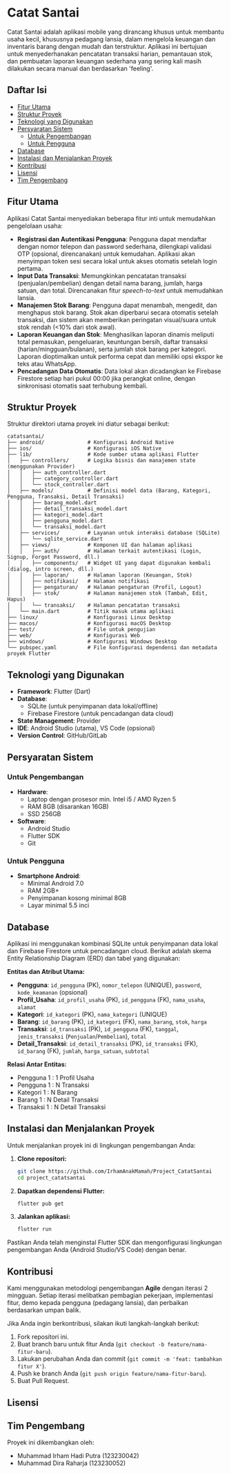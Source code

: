 # Catat Santai

Catat Santai adalah aplikasi mobile yang dirancang khusus untuk membantu usaha kecil, khususnya pedagang lansia, dalam mengelola keuangan dan inventaris barang dengan mudah dan terstruktur. Aplikasi ini bertujuan untuk menyederhanakan pencatatan transaksi harian, pemantauan stok, dan pembuatan laporan keuangan sederhana yang sering kali masih dilakukan secara manual dan berdasarkan 'feeling'.

## Daftar Isi

- [Fitur Utama](#fitur-utama)
- [Struktur Proyek](#struktur-proyek)
- [Teknologi yang Digunakan](#teknologi-yang-digunakan)
- [Persyaratan Sistem](#persyaratan-sistem)
    - [Untuk Pengembangan](#untuk-pengembangan)
    - [Untuk Pengguna](#untuk-pengguna)
- [Database](#database)
- [Instalasi dan Menjalankan Proyek](#instalasi-dan-menjalankan-proyek)
- [Kontribusi](#kontribusi)
- [Lisensi](#lisensi)
- [Tim Pengembang](#tim-pengembang)

## Fitur Utama

Aplikasi Catat Santai menyediakan beberapa fitur inti untuk memudahkan pengelolaan usaha:

* **Registrasi dan Autentikasi Pengguna**: Pengguna dapat mendaftar dengan nomor telepon dan password sederhana, dilengkapi validasi OTP (opsional, direncanakan) untuk kemudahan. Aplikasi akan menyimpan token sesi secara lokal untuk akses otomatis setelah login pertama.
* **Input Data Transaksi**: Memungkinkan pencatatan transaksi (penjualan/pembelian) dengan detail nama barang, jumlah, harga satuan, dan total. Direncanakan fitur *speech-to-text* untuk memudahkan lansia.
* **Manajemen Stok Barang**: Pengguna dapat menambah, mengedit, dan menghapus stok barang. Stok akan diperbarui secara otomatis setelah transaksi, dan sistem akan memberikan peringatan visual/suara untuk stok rendah (<10% dari stok awal).
* **Laporan Keuangan dan Stok**: Menghasilkan laporan dinamis meliputi total pemasukan, pengeluaran, keuntungan bersih, daftar transaksi (harian/mingguan/bulanan), serta jumlah stok barang per kategori. Laporan dioptimalkan untuk performa cepat dan memiliki opsi ekspor ke teks atau WhatsApp.
* **Pencadangan Data Otomatis**: Data lokal akan dicadangkan ke Firebase Firestore setiap hari pukul 00:00 jika perangkat online, dengan sinkronisasi otomatis saat terhubung kembali.

## Struktur Proyek

Struktur direktori utama proyek ini diatur sebagai berikut:
```
catatsantai/
├── android/              # Konfigurasi Android Native
├── ios/                  # Konfigurasi iOS Native
├── lib/                  # Kode sumber utama aplikasi Flutter
│   ├── controllers/      # Logika bisnis dan manajemen state (menggunakan Provider)
│   │   ├── auth_controller.dart
│   │   ├── category_controller.dart
│   │   └── stock_controller.dart
│   ├── models/           # Definisi model data (Barang, Kategori, Pengguna, Transaksi, Detail Transaksi)
│   │   ├── barang_model.dart
│   │   ├── detail_transaksi_model.dart
│   │   ├── kategori_model.dart
│   │   ├── pengguna_model.dart
│   │   └── transaksi_model.dart
│   ├── services/         # Layanan untuk interaksi database (SQLite)
│   │   └── sqlite_service.dart
│   ├── views/            # Komponen UI dan halaman aplikasi
│   │   ├── auth/         # Halaman terkait autentikasi (Login, Signup, Forgot Password, dll.)
│   │   ├── components/   # Widget UI yang dapat digunakan kembali (dialog, intro screen, dll.)
│   │   ├── laporan/      # Halaman laporan (Keuangan, Stok)
│   │   ├── notifikasi/   # Halaman notifikasi
│   │   ├── pengaturan/   # Halaman pengaturan (Profil, Logout)
│   │   ├── stok/         # Halaman manajemen stok (Tambah, Edit, Hapus)
│   │   └── transaksi/    # Halaman pencatatan transaksi
│   └── main.dart         # Titik masuk utama aplikasi
├── linux/                # Konfigurasi Linux Desktop
├── macos/                # Konfigurasi macOS Desktop
├── test/                 # File untuk pengujian
├── web/                  # Konfigurasi Web
├── windows/              # Konfigurasi Windows Desktop
└── pubspec.yaml          # File konfigurasi dependensi dan metadata proyek Flutter
```
## Teknologi yang Digunakan

* **Framework**: Flutter (Dart)
* **Database**:
    * SQLite (untuk penyimpanan data lokal/offline)
    * Firebase Firestore (untuk pencadangan data cloud)
* **State Management**: Provider
* **IDE**: Android Studio (utama), VS Code (opsional)
* **Version Control**: GitHub/GitLab

## Persyaratan Sistem

### Untuk Pengembangan

* **Hardware**:
    * Laptop dengan prosesor min. Intel i5 / AMD Ryzen 5
    * RAM 8GB (disarankan 16GB)
    * SSD 256GB
* **Software**:
    * Android Studio
    * Flutter SDK
    * Git

### Untuk Pengguna

* **Smartphone Android**:
    * Minimal Android 7.0
    * RAM 2GB+
    * Penyimpanan kosong minimal 8GB
    * Layar minimal 5.5 inci

## Database

Aplikasi ini menggunakan kombinasi SQLite untuk penyimpanan data lokal dan Firebase Firestore untuk pencadangan cloud. Berikut adalah skema Entity Relationship Diagram (ERD) dan tabel yang digunakan:

**Entitas dan Atribut Utama:**

* **Pengguna**: `id_pengguna` (PK), `nomor_telepon` (UNIQUE), `password`, `kode_keamanan` (opsional)
* **Profil_Usaha**: `id_profil_usaha` (PK), `id_pengguna` (FK), `nama_usaha`, `alamat`
* **Kategori**: `id_kategori` (PK), `nama_kategori` (UNIQUE)
* **Barang**: `id_barang` (PK), `id_kategori` (FK), `nama_barang`, `stok`, `harga`
* **Transaksi**: `id_transaksi` (PK), `id_pengguna` (FK), `tanggal`, `jenis_transaksi` (`Penjualan`/`Pembelian`), `total`
* **Detail_Transaksi**: `id_detail_transaksi` (PK), `id_transaksi` (FK), `id_barang` (FK), `jumlah`, `harga_satuan`, `subtotal`

**Relasi Antar Entitas:**

* Pengguna 1 : 1 Profil Usaha
* Pengguna 1 : N Transaksi
* Kategori 1 : N Barang
* Barang 1 : N Detail Transaksi
* Transaksi 1 : N Detail Transaksi

## Instalasi dan Menjalankan Proyek

Untuk menjalankan proyek ini di lingkungan pengembangan Anda:

1.  **Clone repositori:**
    ```bash
    git clone https://github.com/IrhamAnakMamah/Project_CatatSantai
    cd project_catatsantai
    ```
2.  **Dapatkan dependensi Flutter:**
    ```bash
    flutter pub get
    ```
3.  **Jalankan aplikasi:**
    ```bash
    flutter run
    ```

Pastikan Anda telah menginstal Flutter SDK dan mengonfigurasi lingkungan pengembangan Anda (Android Studio/VS Code) dengan benar.

## Kontribusi

Kami menggunakan metodologi pengembangan **Agile** dengan iterasi 2 mingguan. Setiap iterasi melibatkan pembagian pekerjaan, implementasi fitur, demo kepada pengguna (pedagang lansia), dan perbaikan berdasarkan umpan balik.

Jika Anda ingin berkontribusi, silakan ikuti langkah-langkah berikut:

1.  Fork repositori ini.
2.  Buat branch baru untuk fitur Anda (`git checkout -b feature/nama-fitur-baru`).
3.  Lakukan perubahan Anda dan commit (`git commit -m 'feat: tambahkan fitur X'`).
4.  Push ke branch Anda (`git push origin feature/nama-fitur-baru`).
5.  Buat Pull Request.

## Lisensi


## Tim Pengembang

Proyek ini dikembangkan oleh:

* Muhammad Irham Hadi Putra (123230042)
* Muhammad Dira Raharja (123230052) 
